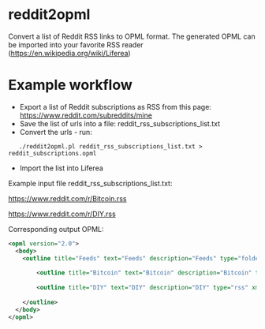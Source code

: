 # reddit2opml
Convert a list of Reddit RSS links to OPML format. The generated OPML can be imported into your favorite RSS reader (https://en.wikipedia.org/wiki/Liferea)

# Example workflow
* Export a list of Reddit subscriptions as RSS from this page: https://www.reddit.com/subreddits/mine
* Save the list of urls into a file: reddit_rss_subscriptions_list.txt
* Convert the urls - run:
``` shell
   ./reddit2opml.pl reddit_rss_subscriptions_list.txt > reddit_subscriptions.opml
```
* Import the list into Liferea

Example input file reddit_rss_subscriptions_list.txt:

https://www.reddit.com/r/Bitcoin.rss

https://www.reddit.com/r/DIY.rss


Corresponding output OPML:

```xml
<opml version="2.0">
  <body>
    <outline title="Feeds" text="Feeds" description="Feeds" type="folder">
    
	    <outline title="Bitcoin" text="Bitcoin" description="Bitcoin" type="rss" xmlUrl="https://www.reddit.com/r/Bitcoin.rss" htmlUrl="https://www.reddit.com/r/Bitcoin"/> 
	    
	    <outline title="DIY" text="DIY" description="DIY" type="rss" xmlUrl="https://www.reddit.com/r/DIY.rss" htmlUrl="https://www.reddit.com/r/DIY"/> 
	    
    </outline>
  </body>
</opml>
```
